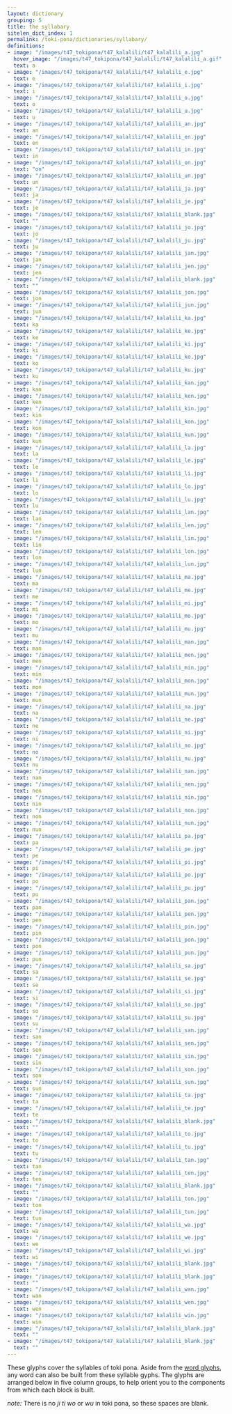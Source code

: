 ```yaml
---
layout: dictionary
grouping: 5
title: the syllabary
sitelen_dict_index: 1
permalink: /toki-pona/dictionaries/syllabary/
definitions:
- image: "/images/t47_tokipona/t47_kalalili/t47_kalalili_a.jpg"
  hover_image: "/images/t47_tokipona/t47_kalalili/t47_kalalili_a.gif"
  text: a
- image: "/images/t47_tokipona/t47_kalalili/t47_kalalili_e.jpg"
  text: e
- image: "/images/t47_tokipona/t47_kalalili/t47_kalalili_i.jpg"
  text: i
- image: "/images/t47_tokipona/t47_kalalili/t47_kalalili_o.jpg"
  text: o
- image: "/images/t47_tokipona/t47_kalalili/t47_kalalili_u.jpg"
  text: u
- image: "/images/t47_tokipona/t47_kalalili/t47_kalalili_an.jpg"
  text: an
- image: "/images/t47_tokipona/t47_kalalili/t47_kalalili_en.jpg"
  text: en
- image: "/images/t47_tokipona/t47_kalalili/t47_kalalili_in.jpg"
  text: in
- image: "/images/t47_tokipona/t47_kalalili/t47_kalalili_on.jpg"
  text: "on"
- image: "/images/t47_tokipona/t47_kalalili/t47_kalalili_un.jpg"
  text: un
- image: "/images/t47_tokipona/t47_kalalili/t47_kalalili_ja.jpg"
  text: ja
- image: "/images/t47_tokipona/t47_kalalili/t47_kalalili_je.jpg"
  text: je
- image: "/images/t47_tokipona/t47_kalalili/t47_kalalili_blank.jpg"
  text: ""
- image: "/images/t47_tokipona/t47_kalalili/t47_kalalili_jo.jpg"
  text: jo
- image: "/images/t47_tokipona/t47_kalalili/t47_kalalili_ju.jpg"
  text: ju
- image: "/images/t47_tokipona/t47_kalalili/t47_kalalili_jan.jpg"
  text: jan
- image: "/images/t47_tokipona/t47_kalalili/t47_kalalili_jen.jpg"
  text: jen
- image: "/images/t47_tokipona/t47_kalalili/t47_kalalili_blank.jpg"
  text: ""
- image: "/images/t47_tokipona/t47_kalalili/t47_kalalili_jon.jpg"
  text: jon
- image: "/images/t47_tokipona/t47_kalalili/t47_kalalili_jun.jpg"
  text: jun
- image: "/images/t47_tokipona/t47_kalalili/t47_kalalili_ka.jpg"
  text: ka
- image: "/images/t47_tokipona/t47_kalalili/t47_kalalili_ke.jpg"
  text: ke
- image: "/images/t47_tokipona/t47_kalalili/t47_kalalili_ki.jpg"
  text: ki
- image: "/images/t47_tokipona/t47_kalalili/t47_kalalili_ko.jpg"
  text: ko
- image: "/images/t47_tokipona/t47_kalalili/t47_kalalili_ku.jpg"
  text: ku
- image: "/images/t47_tokipona/t47_kalalili/t47_kalalili_kan.jpg"
  text: kan
- image: "/images/t47_tokipona/t47_kalalili/t47_kalalili_ken.jpg"
  text: ken
- image: "/images/t47_tokipona/t47_kalalili/t47_kalalili_kin.jpg"
  text: kin
- image: "/images/t47_tokipona/t47_kalalili/t47_kalalili_kon.jpg"
  text: kon
- image: "/images/t47_tokipona/t47_kalalili/t47_kalalili_kun.jpg"
  text: kun
- image: "/images/t47_tokipona/t47_kalalili/t47_kalalili_la.jpg"
  text: la
- image: "/images/t47_tokipona/t47_kalalili/t47_kalalili_le.jpg"
  text: le
- image: "/images/t47_tokipona/t47_kalalili/t47_kalalili_li.jpg"
  text: li
- image: "/images/t47_tokipona/t47_kalalili/t47_kalalili_lo.jpg"
  text: lo
- image: "/images/t47_tokipona/t47_kalalili/t47_kalalili_lu.jpg"
  text: lu
- image: "/images/t47_tokipona/t47_kalalili/t47_kalalili_lan.jpg"
  text: lan
- image: "/images/t47_tokipona/t47_kalalili/t47_kalalili_len.jpg"
  text: len
- image: "/images/t47_tokipona/t47_kalalili/t47_kalalili_lin.jpg"
  text: lin
- image: "/images/t47_tokipona/t47_kalalili/t47_kalalili_lon.jpg"
  text: lon
- image: "/images/t47_tokipona/t47_kalalili/t47_kalalili_lun.jpg"
  text: lun
- image: "/images/t47_tokipona/t47_kalalili/t47_kalalili_ma.jpg"
  text: ma
- image: "/images/t47_tokipona/t47_kalalili/t47_kalalili_me.jpg"
  text: me
- image: "/images/t47_tokipona/t47_kalalili/t47_kalalili_mi.jpg"
  text: mi
- image: "/images/t47_tokipona/t47_kalalili/t47_kalalili_mo.jpg"
  text: mo
- image: "/images/t47_tokipona/t47_kalalili/t47_kalalili_mu.jpg"
  text: mu
- image: "/images/t47_tokipona/t47_kalalili/t47_kalalili_man.jpg"
  text: man
- image: "/images/t47_tokipona/t47_kalalili/t47_kalalili_men.jpg"
  text: men
- image: "/images/t47_tokipona/t47_kalalili/t47_kalalili_min.jpg"
  text: min
- image: "/images/t47_tokipona/t47_kalalili/t47_kalalili_mon.jpg"
  text: mon
- image: "/images/t47_tokipona/t47_kalalili/t47_kalalili_mun.jpg"
  text: mun
- image: "/images/t47_tokipona/t47_kalalili/t47_kalalili_na.jpg"
  text: na
- image: "/images/t47_tokipona/t47_kalalili/t47_kalalili_ne.jpg"
  text: ne
- image: "/images/t47_tokipona/t47_kalalili/t47_kalalili_ni.jpg"
  text: ni
- image: "/images/t47_tokipona/t47_kalalili/t47_kalalili_no.jpg"
  text: no
- image: "/images/t47_tokipona/t47_kalalili/t47_kalalili_nu.jpg"
  text: nu
- image: "/images/t47_tokipona/t47_kalalili/t47_kalalili_nan.jpg"
  text: nan
- image: "/images/t47_tokipona/t47_kalalili/t47_kalalili_nen.jpg"
  text: nen
- image: "/images/t47_tokipona/t47_kalalili/t47_kalalili_nin.jpg"
  text: nin
- image: "/images/t47_tokipona/t47_kalalili/t47_kalalili_non.jpg"
  text: non
- image: "/images/t47_tokipona/t47_kalalili/t47_kalalili_nun.jpg"
  text: nun
- image: "/images/t47_tokipona/t47_kalalili/t47_kalalili_pa.jpg"
  text: pa
- image: "/images/t47_tokipona/t47_kalalili/t47_kalalili_pe.jpg"
  text: pe
- image: "/images/t47_tokipona/t47_kalalili/t47_kalalili_pi.jpg"
  text: pi
- image: "/images/t47_tokipona/t47_kalalili/t47_kalalili_po.jpg"
  text: po
- image: "/images/t47_tokipona/t47_kalalili/t47_kalalili_pu.jpg"
  text: pu
- image: "/images/t47_tokipona/t47_kalalili/t47_kalalili_pan.jpg"
  text: pan
- image: "/images/t47_tokipona/t47_kalalili/t47_kalalili_pen.jpg"
  text: pen
- image: "/images/t47_tokipona/t47_kalalili/t47_kalalili_pin.jpg"
  text: pin
- image: "/images/t47_tokipona/t47_kalalili/t47_kalalili_pon.jpg"
  text: pon
- image: "/images/t47_tokipona/t47_kalalili/t47_kalalili_pun.jpg"
  text: pun
- image: "/images/t47_tokipona/t47_kalalili/t47_kalalili_sa.jpg"
  text: sa
- image: "/images/t47_tokipona/t47_kalalili/t47_kalalili_se.jpg"
  text: se
- image: "/images/t47_tokipona/t47_kalalili/t47_kalalili_si.jpg"
  text: si
- image: "/images/t47_tokipona/t47_kalalili/t47_kalalili_so.jpg"
  text: so
- image: "/images/t47_tokipona/t47_kalalili/t47_kalalili_su.jpg"
  text: su
- image: "/images/t47_tokipona/t47_kalalili/t47_kalalili_san.jpg"
  text: san
- image: "/images/t47_tokipona/t47_kalalili/t47_kalalili_sen.jpg"
  text: sen
- image: "/images/t47_tokipona/t47_kalalili/t47_kalalili_sin.jpg"
  text: sin
- image: "/images/t47_tokipona/t47_kalalili/t47_kalalili_son.jpg"
  text: son
- image: "/images/t47_tokipona/t47_kalalili/t47_kalalili_sun.jpg"
  text: sun
- image: "/images/t47_tokipona/t47_kalalili/t47_kalalili_ta.jpg"
  text: ta
- image: "/images/t47_tokipona/t47_kalalili/t47_kalalili_te.jpg"
  text: te
- image: "/images/t47_tokipona/t47_kalalili/t47_kalalili_blank.jpg"
  text: ""
- image: "/images/t47_tokipona/t47_kalalili/t47_kalalili_to.jpg"
  text: to
- image: "/images/t47_tokipona/t47_kalalili/t47_kalalili_tu.jpg"
  text: tu
- image: "/images/t47_tokipona/t47_kalalili/t47_kalalili_tan.jpg"
  text: tan
- image: "/images/t47_tokipona/t47_kalalili/t47_kalalili_ten.jpg"
  text: ten
- image: "/images/t47_tokipona/t47_kalalili/t47_kalalili_blank.jpg"
  text: ""
- image: "/images/t47_tokipona/t47_kalalili/t47_kalalili_ton.jpg"
  text: ton
- image: "/images/t47_tokipona/t47_kalalili/t47_kalalili_tun.jpg"
  text: tun
- image: "/images/t47_tokipona/t47_kalalili/t47_kalalili_wa.jpg"
  text: wa
- image: "/images/t47_tokipona/t47_kalalili/t47_kalalili_we.jpg"
  text: we
- image: "/images/t47_tokipona/t47_kalalili/t47_kalalili_wi.jpg"
  text: wi
- image: "/images/t47_tokipona/t47_kalalili/t47_kalalili_blank.jpg"
  text: ""
- image: "/images/t47_tokipona/t47_kalalili/t47_kalalili_blank.jpg"
  text: ""
- image: "/images/t47_tokipona/t47_kalalili/t47_kalalili_wan.jpg"
  text: wan
- image: "/images/t47_tokipona/t47_kalalili/t47_kalalili_wen.jpg"
  text: wen
- image: "/images/t47_tokipona/t47_kalalili/t47_kalalili_win.jpg"
  text: win
- image: "/images/t47_tokipona/t47_kalalili/t47_kalalili_blank.jpg"
  text: ""
- image: "/images/t47_tokipona/t47_kalalili/t47_kalalili_blank.jpg"
  text: ""
---
```


These glyphs cover the syllables of toki pona.  Aside from the [word glyphs](/toki-pona/dictionaries/glyphs/), any word can also be built from these syllable gyphs. The glyphs are arranged below in five column groups, to help orient you to the components from which each block is built.

_note:_ There is no _ji_ _ti_ _wo_ or _wu_ in toki pona, so these spaces are blank.



